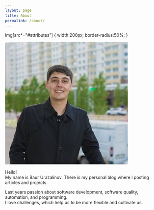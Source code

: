 ```yaml
---
layout: page
title: About
permalink: /about/
---
```

img[src*="#attributes"] {
  width:200px;
  border-radius:50%;
}

![Baur](/assets/baur.png#attributes "Baur Urazalinov")

Hello! <br>
My name is Baur Urazalinov. There is my personal blog where I posting articles and projects. <br>

Last years passion about software development, software quality, automation, and programming. <br>
I love challenges, which help us to be more flexible and cultivate us. <br>
